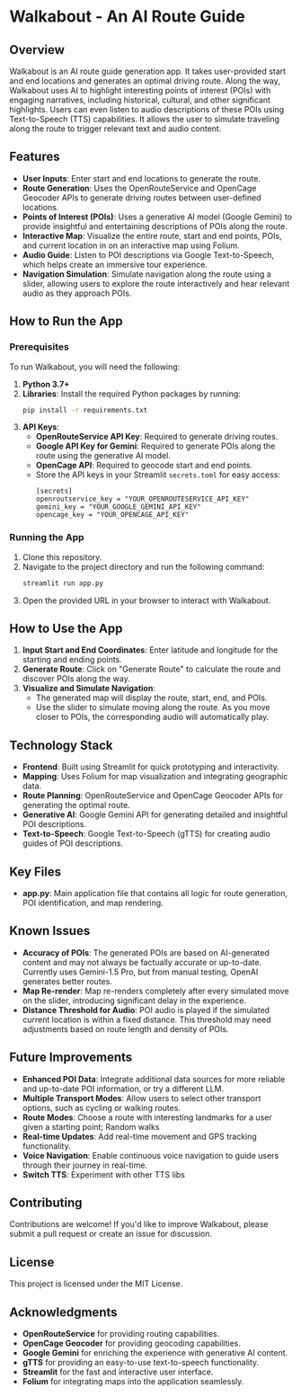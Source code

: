 # Walkabout - An AI Route Guide

## Overview
Walkabout is an AI route guide generation app. It takes user-provided start and end locations and generates an optimal driving route. Along the way, Walkabout uses AI to highlight interesting points of interest (POIs) with engaging narratives, including historical, cultural, and other significant highlights. Users can even listen to audio descriptions of these POIs using Text-to-Speech (TTS) capabilities. It allows the user to simulate traveling along the route to trigger relevant text and audio content.

## Features
- **User Inputs**: Enter start and end locations to generate the route.
- **Route Generation**: Uses the OpenRouteService and OpenCage Geocoder APIs to generate driving routes between user-defined locations.
- **Points of Interest (POIs)**: Uses a generative AI model (Google Gemini) to provide insightful and entertaining descriptions of POIs along the route.
- **Interactive Map**: Visualize the entire route, start and end points, POIs, and current location in on an interactive map using Folium.
- **Audio Guide**: Listen to POI descriptions via Google Text-to-Speech, which helps create an immersive tour experience.
- **Navigation Simulation**: Simulate navigation along the route using a slider, allowing users to explore the route interactively and hear relevant audio as they approach POIs.

## How to Run the App

### Prerequisites
To run Walkabout, you will need the following:
1. **Python 3.7+**
2. **Libraries**: Install the required Python packages by running:
    ```sh
    pip install -r requirements.txt
    ```
3. **API Keys**:
   - **OpenRouteService API Key**: Required to generate driving routes.
   - **Google API Key for Gemini**: Required to generate POIs along the route using the generative AI model.
   - **OpenCage API**: Required to geocode start and end points.
   - Store the API keys in your Streamlit `secrets.toml` for easy access:
     ```
     [secrets]
     openroutservice_key = "YOUR_OPENROUTESERVICE_API_KEY"
     gemini_key = "YOUR_GOOGLE_GEMINI_API_KEY"
     opencage_key = "YOUR_OPENCAGE_API_KEY"
     ```

### Running the App
1. Clone this repository.
2. Navigate to the project directory and run the following command:
    ```sh
    streamlit run app.py
    ```
3. Open the provided URL in your browser to interact with Walkabout.

## How to Use the App
1. **Input Start and End Coordinates**: Enter latitude and longitude for the starting and ending points.
2. **Generate Route**: Click on "Generate Route" to calculate the route and discover POIs along the way.
3. **Visualize and Simulate Navigation**:
    - The generated map will display the route, start, end, and POIs.
    - Use the slider to simulate moving along the route. As you move closer to POIs, the corresponding audio will automatically play.

## Technology Stack
- **Frontend**: Built using Streamlit for quick prototyping and interactivity.
- **Mapping**: Uses Folium for map visualization and integrating geographic data.
- **Route Planning**: OpenRouteService and OpenCage Geocoder APIs for generating the optimal route.
- **Generative AI**: Google Gemini API for generating detailed and insightful POI descriptions.
- **Text-to-Speech**: Google Text-to-Speech (gTTS) for creating audio guides of POI descriptions.

## Key Files
- **app.py**: Main application file that contains all logic for route generation, POI identification, and map rendering.

## Known Issues
- **Accuracy of POIs**: The generated POIs are based on AI-generated content and may not always be factually accurate or up-to-date. Currently uses Gemini-1.5 Pro, but from manual testing, OpenAI generates better routes.
- **Map Re-render**: Map re-renders completely after every simulated move on the slider, introducing significant delay in the experience.
- **Distance Threshold for Audio**: POI audio is played if the simulated current location is within a fixed distance. This threshold may need adjustments based on route length and density of POIs.

## Future Improvements
- **Enhanced POI Data**: Integrate additional data sources for more reliable and up-to-date POI information, or try a different LLM.
- **Multiple Transport Modes**: Allow users to select other transport options, such as cycling or walking routes.
- **Route Modes**: Choose a route with interesting landmarks for a user given a starting point; Random walks
- **Real-time Updates**: Add real-time movement and GPS tracking functionality.
- **Voice Navigation**: Enable continuous voice navigation to guide users through their journey in real-time.
- **Switch TTS**: Experiment with other TTS libs

## Contributing
Contributions are welcome! If you'd like to improve Walkabout, please submit a pull request or create an issue for discussion.

## License
This project is licensed under the MIT License.

## Acknowledgments
- **OpenRouteService** for providing routing capabilities.
- **OpenCage Geocoder** for providing geocoding capabilities.
- **Google Gemini** for enriching the experience with generative AI content.
- **gTTS** for providing an easy-to-use text-to-speech functionality.
- **Streamlit** for the fast and interactive user interface.
- **Folium** for integrating maps into the application seamlessly.

